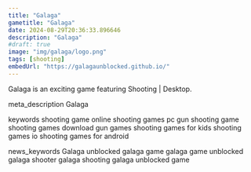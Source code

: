 ```yaml
---
title: "Galaga"
gametitle: "Galaga"
date: 2024-08-29T20:36:33.896646
description: "Galaga"
#draft: true
image: "img/galaga/logo.png"
tags: [shooting]
embedUrl: "https://galagaunblocked.github.io/"
---
```


Galaga is an exciting game featuring Shooting | Desktop.

meta_description
Galaga


keywords
shooting game online shooting games pc gun shooting game shooting games download gun games shooting games for kids shooting games io shooting games for android


news_keywords
Galaga unblocked galaga game galaga game unblocked galaga shooter galaga shooting galaga unblocked game
